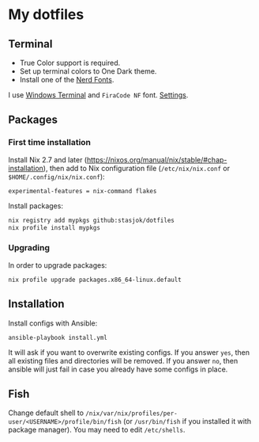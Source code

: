# My dotfiles

## Terminal 

* True Color support is required.
* Set up terminal colors to One Dark theme.
* Install one of the [Nerd Fonts](https://github.com/ryanoasis/nerd-fonts).

I use [Windows Terminal](https://github.com/microsoft/terminal) and `FiraCode NF` font.
[Settings](wt/settings.json).

## Packages

### First time installation

Install Nix 2.7 and later (https://nixos.org/manual/nix/stable/#chap-installation),
then add to Nix configuration file (`/etc/nix/nix.conf` or `$HOME/.config/nix/nix.conf`):

```
experimental-features = nix-command flakes
```

Install packages:

```bash
nix registry add mypkgs github:stasjok/dotfiles
nix profile install mypkgs
```

### Upgrading

In order to upgrade packages:

```
nix profile upgrade packages.x86_64-linux.default
```

## Installation

Install configs with Ansible:

```
ansible-playbook install.yml
```

It will ask if you want to overwrite existing configs. If you answer `yes`, then all existing
files and directories will be removed. If you answer `no`, then ansible will just fail in case
you already have some configs in place.

## Fish

Change default shell to `/nix/var/nix/profiles/per-user/<USERNAME>/profile/bin/fish`
(or `/usr/bin/fish` if you installed it with package manager).
You may need to edit `/etc/shells`.
